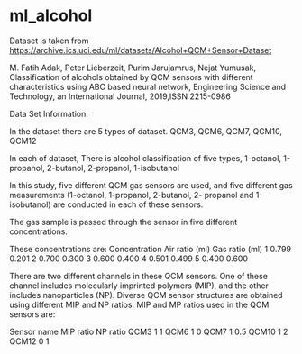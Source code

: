 # ml_alcohol

Dataset is taken from https://archive.ics.uci.edu/ml/datasets/Alcohol+QCM+Sensor+Dataset

M. Fatih Adak, Peter Lieberzeit, Purim Jarujamrus, Nejat Yumusak, Classification of alcohols obtained by QCM sensors with different characteristics using ABC based neural network, Engineering Science and Technology, an International Journal, 2019,ISSN 2215-0986

Data Set Information:

In the dataset there are 5 types of dataset.
QCM3, QCM6, QCM7, QCM10, QCM12

In each of dataset, There is alcohol classification of five types,
1-octanol, 1-propanol, 2-butanol, 2-propanol, 1-isobutanol

In this study, five different QCM gas sensors are used, and five
different gas measurements (1-octanol, 1-propanol, 2-butanol, 2-
propanol and 1-isobutanol) are conducted in each of these sensors.

The gas sample is passed through the
sensor in five different concentrations. 
 
These concentrations are:
Concentration Air ratio (ml) Gas ratio (ml)
1 0.799 0.201
2 0.700 0.300
3 0.600 0.400
4 0.501 0.499
5 0.400 0.600

There are two different channels in these QCM sensors. One of
these channel includes molecularly imprinted polymers (MIP),
and the other includes nanoparticles (NP). Diverse QCM sensor
structures are obtained using different MIP and NP ratios.
MIP and MP ratios used in the QCM sensors are:

Sensor name MIP ratio NP ratio
QCM3 1 1
QCM6 1 0
QCM7 1 0.5
QCM10 1 2
QCM12 0 1